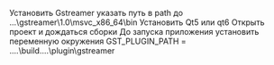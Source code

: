 Установить Gstreamer
указать путь в path до ...\gstreamer\1.0\msvc_x86_64\bin
Установить Qt5 или qt6
Открыть проект и дождаться сборки
До запуска приложения установить переменную окружения GST_PLUGIN_PATH = ....\build....\plugin\gstreamer

